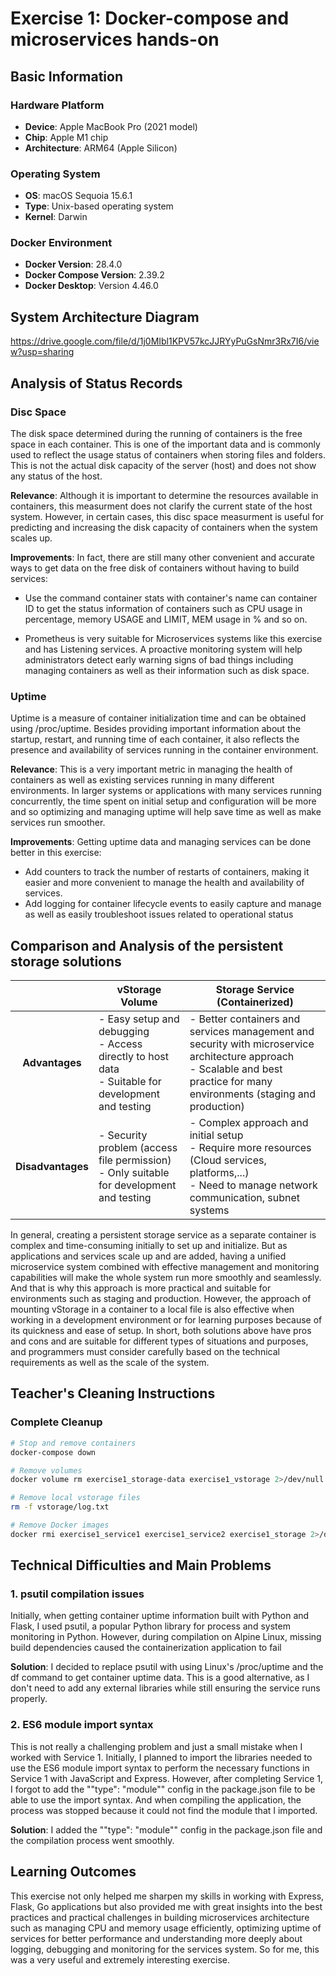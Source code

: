# Exercise 1: Docker-compose and microservices hands-on

## Basic Information

### Hardware Platform

-   **Device**: Apple MacBook Pro (2021 model)
-   **Chip**: Apple M1 chip
-   **Architecture**: ARM64 (Apple Silicon)

### Operating System

-   **OS**: macOS Sequoia 15.6.1
-   **Type**: Unix-based operating system
-   **Kernel**: Darwin

### Docker Environment

-   **Docker Version**: 28.4.0
-   **Docker Compose Version**: 2.39.2
-   **Docker Desktop**: Version 4.46.0

## System Architecture Diagram

https://drive.google.com/file/d/1j0MIbl1KPV57kcJJRYyPuGsNmr3Rx7I6/view?usp=sharing



## Analysis of Status Records

### Disc Space

The disk space determined during the running of containers is the free space in each container. This is one of the important data and is commonly used to reflect the usage status of containers when storing files and folders. This is not the actual disk capacity of the server (host) and does not show any status of the host.

**Relevance**: Although it is important to determine the resources available in containers, this measurment does not clarify the current state of the host system. However, in certain cases, this disc space measurment is useful for predicting and increasing the disk capacity of containers when the system scales up.

**Improvements**:
In fact, there are still many other convenient and accurate ways to get data on the free disk of containers without having to build services:

-   Use the command container stats with container's name can container ID to get the status information of containers such as CPU usage in percentage, memory USAGE and LIMIT, MEM usage in % and so on.

-   Prometheus is very suitable for Microservices systems like this exercise and has Listening services. A proactive monitoring system will help administrators detect early warning signs of bad things including managing containers as well as their information such as disk space.

### Uptime

Uptime is a measure of container initialization time and can be obtained using /proc/uptime. Besides providing important information about the startup, restart, and running time of each container, it also reflects the presence and availability of services running in the container environment.

**Relevance**: This is a very important metric in managing the health of containers as well as existing services running in many different environments. In larger systems or applications with many services running concurrently, the time spent on initial setup and configuration will be more and so optimizing and managing uptime will help save time as well as make services run smoother.

**Improvements**:
Getting uptime data and managing services can be done better in this exercise:
- Add counters to track the number of restarts of containers, making it easier and more convenient to manage the health and availability of services.
- Add logging for container lifecycle events to easily capture and manage as well as easily troubleshoot issues related to operational status

## Comparison and Analysis of the persistent storage solutions


|       |   <center>vStorage Volume<center/>    |    <center>Storage Service<center/> (Containerized)    |
| :----:        |    :----   |  :---- |
| **Advantages**      | - Easy setup and debugging <br/> - Access directly to host data <br/> - Suitable for development and testing         |  - Better containers and services management and security with microservice architecture approach <br/> - Scalable and best practice for many environments (staging and production)   |
| **Disadvantages**   | - Security problem (access file permission)  <br/>  - Only suitable for development and testing       | - Complex approach and initial setup <br/> - Require more resources (Cloud services, platforms,...) <br/> - Need to manage network communication, subnet systems      |

In general, creating a persistent storage service as a separate container is complex and time-consuming initially to set up and initialize. But as applications and services scale up and are added, having a unified microservice system combined with effective management and monitoring capabilities will make the whole system run more smoothly and seamlessly. And that is why this approach is more practical and suitable for environments such as staging and production. However, the approach of mounting vStorage in a container to a local file is also effective when working in a development environment or for learning purposes because of its quickness and ease of setup. In short, both solutions above have pros and cons and are suitable for different types of situations and purposes, and programmers must consider carefully based on the technical requirements as well as the scale of the system.

## Teacher's Cleaning Instructions

### Complete Cleanup

```bash
# Stop and remove containers
docker-compose down

# Remove volumes
docker volume rm exercise1_storage-data exercise1_vstorage 2>/dev/null || true

# Remove local vstorage files
rm -f vstorage/log.txt

# Remove Docker images
docker rmi exercise1_service1 exercise1_service2 exercise1_storage 2>/dev/null || true
```

## Technical Difficulties and Main Problems

### 1. psutil compilation issues
Initially, when getting container uptime information built with Python and Flask, I used psutil, a popular Python library for process and system monitoring in Python. However, during compilation on Alpine Linux, missing build dependencies caused the containerization application to fail

**Solution**: I decided to replace psutil with using Linux's /proc/uptime and the df command to get container uptime data. This is a good alternative, as I don't need to add any external libraries while still ensuring the service runs properly.

### 2. ES6 module import syntax
This is not really a challenging problem and just a small mistake when I worked with Service 1. Initially, I planned to import the libraries needed to use the ES6 module import syntax to perform the necessary functions in Service 1 with JavaScript and Express. However, after completing Service 1, I forgot to add the ""type": "module"" config in the package.json file to be able to use the import syntax. And when compiling the application, the process was stopped because it could not find the module that I imported.

**Solution**: I added the ""type": "module"" config in the package.json file and the compilation process went smoothly.




## Learning Outcomes
This exercise not only helped me sharpen my skills in working with Express, Flask, Go applications but also provided me with great insights into the best practices and practical challenges in building microservices architecture such as managing CPU and memory usage efficiently, optimizing uptime of services for better performance and understanding more deeply about logging, debugging and monitoring for the services system. So for me, this was a very useful and extremely interesting exercise.
